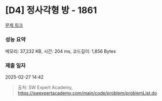 # [D4] 정사각형 방 - 1861 

[문제 링크](https://swexpertacademy.com/main/code/problem/problemDetail.do?contestProbId=AV5LtJYKDzsDFAXc) 

### 성능 요약

메모리: 37,232 KB, 시간: 204 ms, 코드길이: 1,856 Bytes

### 제출 일자

2025-02-27 14:42



> 출처: SW Expert Academy, https://swexpertacademy.com/main/code/problem/problemList.do